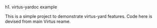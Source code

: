 h1. virtus-yardoc example

This is a simple project to demonstrate virtus-yard features.
Code here is devised from main Virtus reame.
